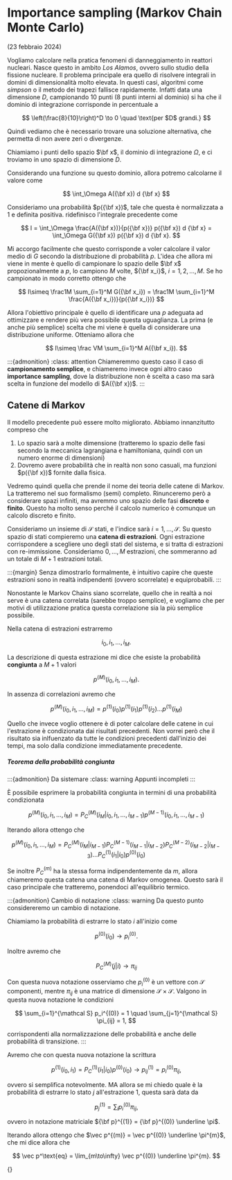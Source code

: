 # Importance sampling (Markov Chain Monte Carlo)

(23 febbraio 2024)

Vogliamo calcolare nella pratica fenomeni di danneggiamento in reattori nucleari. Nasce questo in ambito _Los Alamos_, ovvero sullo studio della fissione nucleare. Il problema principale era quello di risolvere integrali in domini di dimensionalità molto elevata. In questi casi, algoritmi come _simpson_ o il metodo dei trapezi fallisce rapidamente. Infatti data una dimensione $D$, campionando 10 punti (8 punti interni al dominio) si ha che il dominio di integrazione corrisponde in percentuale a 

$$
    \left(\frac{8}{10}\right)^D \to 0 \quad \text{per $D$ grandi.}
$$

Quindi vediamo che è necessario trovare una soluzione alternativa, che permetta di non avere zeri o divergenze. 

Chiamiamo i punti dello spazio $\bf x$, il dominio di integrazione $\Omega$, e ci troviamo in uno spazio di dimensione $D$. 

Considerando una funzione su questo dominio, allora potremo calcolarne il valore come 

$$
    \int_\Omega A({\bf x}) d {\bf x}
$$

Consideriamo una probabilità $p({\bf x})$, tale che questa è normalizzata a 1 e definita positiva. ridefinisco l'integrale precedente come 

$$
    I = \int_\Omega \frac{A({\bf x})}{p({\bf x})} p({\bf x}) d {\bf x} = \int_\Omega G({\bf x}) p({\bf x}) d {\bf x}.
$$

Mi accorgo facilmente che questo corrisponde a voler calcolare il valor medio di $G$ secondo la distribuzione di probabilità $p$. L'idea che allora mi viene in mente è quello di campionare lo spazio delle $\bf x$ propozionalmente a $p$, lo campiono $M$ volte, ${\bf x_i}$, $i=1, 2,\dots,M$. Se ho campionato in modo corretto ottengo che 

$$
    I\simeq \frac1M \sum_{i=1}^M G({\bf x_i}) = \frac1M \sum_{i=1}^M \frac{A({\bf x_i})}{p({\bf x_i})}
$$

Allora l'obiettivo principale è quello di identificare una $p$ adeguata ad ottimizzare e rendere più vera possibile questa uguaglianza. La prima (e anche più semplice) scelta che mi viene è quella di considerare una distribuzione uniforme. Otteniamo allora che 

$$
    I\simeq \frac VM \sum_{i=1}^M A({\bf x_i}).
$$

:::{admonition} 
:class: attention
Chiameremmo questo caso il caso di __campionamento semplice__, e chiameremo invece ogni altro caso __importance sampling__, dove la distribuzione non è scelta a caso ma sarà scelta in funzione del modello di $A({\bf x})$. 
:::

## Catene di Markov

Il modello precedente può essere molto migliorato. Abbiamo innanzitutto compreso che 
 1. Lo spazio sarà a molte dimensione (tratteremo lo spazio delle fasi secondo la meccanica lagrangiana e hamiltoniana, quindi con un numero enorme di dimensioni)
 2. Dovremo avere probabilità che in realtà non sono casuali, ma funzioni $p({\bf x})$ fornite dalla fisica.

Vedremo quindi quella che prende il nome dei teoria delle catene di Markov. La tratteremo nel suo formalismo (semi) completo. Rinunceremo però a considerare spazi infiniti, ma avremmo uno spazio delle fasi __discreto__ e __finito__. Questo ha molto senso perché il calcolo numerico è comunque un calcolo discreto e finito. 

Consideriamo un insieme di $\mathcal S$ stati, e l'indice sarà $i = 1, \dots, \mathcal S$. Su questo spazio di stati compieremo una __catena di estrazioni__. Ogni estrazione corrispondere a scegliere uno degli stati del sistema, e si tratta di estrazioni con re-immissione. Consideriamo $0, \dots, M$ estrazioni, che sommeranno ad un totale di $M+1$ estrazioni totali. 

:::{margin}
Senza dimostrarlo formalmente, è intuitivo capire che queste estrazioni sono in realtà indipendenti (ovvero scorrelate) e equiprobabili.
:::

Nonostante le Markov Chains siano scorrelate, quello che in realtà a noi serve è una catena correlata (sarebbe troppo semplice), e vogliamo che per motivi di utilizzazione pratica questa correlazione sia la più semplice possibile. 

Nella catena di estrazioni estrarremo 

$$
    i_0, i_1, \dots, i_M.
$$

La descrizione di questa estrazione mi dice che esiste la probabilità __congiunta__ a $M+1$ valori 

$$
    p^{(M)} (i_0, i_1, \dots, i_M).
$$

In assenza di correlazioni avremo che 

$$
    p^{(M)} (i_0, i_1, \dots, i_M) = p^{(1)} (i_0) p^{(1)} (i_1) p^{(1)} (i_2) \dots p^{(1)} (i_M)
$$

Quello che invece voglio ottenere è di poter calcolare delle catene in cui l'estrazione è condizionata dai risultati precedenti. Non vorrei però che il risultato sia inlfuenzato da tutte le condizioni precedenti dall'inizio dei tempi, ma solo dalla condizione immediatamente precedente. 

##### Teorema della probabilità congiunta

:::{admonition} Da sistemare
:class: warning
Appunti incompleti
:::

È possibile esprimere la probabilità congiunta in termini di una probabilità condizionata 

$$
    p^{(M)} (i_0, i_1, \dots, i_M) = P_C^{(M)} (i_M | i_0, i_1, \dots, i_{M-1}) p^{(M-1)} (i_0, i_1, \dots, i_{M-1})
$$

Iterando allora ottengo che 

$$
    p^{(M)} (i_0, i_1, \dots, i_M) = 
    P_C^{(M)} (i_M | i_{M-1}) 
    P_C^{(M-1)} (i_{M-1} | i_{M-2}) 
    P_C^{(M-2)} (i_{M-2} | i_{M-3}) 
    \dots 
    P_C^{(1)} (i_{1} | i_{0}) 
    p^{(0)} (i_0)
$$

Se inoltre $P_C^{(m)}$ ha la stessa forma indipendentemente da $m$, allora chiameremo questa catena una catena di Markov omogenea. Questo sarà il caso principale che tratteremo, ponendoci all'equilibrio termico. 


:::{admonition} Cambio di notazione
:class: warning
Da questo punto considereremo un cambio di notazione. 

Chiamiamo la probabilità di estrarre lo stato $i$ all'inizio come 

$$
    p^{(0)}(i_0) \to p_i ^{(0)}.
$$

Inoltre avremo che 

$$
    P_C^{(M)} (j | i) \to \pi_{ij}
$$

Con questa nuova notazione osserviamo che $p_i^{(0)}$ è un vettore con $\mathcal S$ componenti, mentre $\pi_{ij}$ è una matrice di dimensione $\mathcal S \times \mathcal S$. Valgono in questa nuova notazione le condizioni 


$$
    \sum_{i=1}^{\mathcal S} p_i^{(0)} = 1 \quad \sum_{j=1}^{\mathcal S} \pi_{ij} = 1, 
$$

corrispondenti alla normalizzazione delle probabilità e anche delle probabilità di transizione. 
:::

Avremo che con questa nuova notazione la scrittura 

$$
    p^{(1)} (i_0, i_1) = P_C^{(1)} (i_1 | i_0) p^{(0)} (i_0) \to p_{ij}^{(1)} = p_i^{(0)} \pi _{ij},
$$

ovvero si semplifica notevolmente. MA allora se mi chiedo quale è la probabilità di estrarre lo stato $j$ all'estrazione 1, questa sarà data da 

$$ 
    p_j^{(1)} = \sum_i p_i^{(0)} \pi _{ij},
$$ 

ovvero in notazione matriciale ${\bf p}^{(1)} = {\bf p}^{(0)} \underline \pi$. 

Iterando allora ottengo che $\vec p^{(m)} = \vec p^{(0)} \underline \pi^{m}$, che mi dice allora che 

$$ 
    \vec p^\text{eq} = \lim_{m\to\infty} \vec p^{(0)} \underline \pi^{m}.
$$






















{}